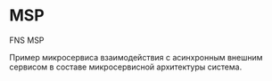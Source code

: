 # MSP
FNS MSP

Пример микросервиса взаимодействия с асинхронным внешним сервисом в составе микросервисной архитектуры система.
